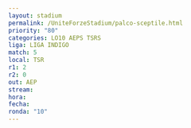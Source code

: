 ```yaml
---
layout: stadium
permalink: /UniteForzeStadium/palco-sceptile.html
priority: "80"
categories: LO10 AEPS TSRS
liga: LIGA INDIGO
match: 5
local: TSR
r1: 2
r2: 0
out: AEP
stream: 
hora: 
fecha: 
ronda: "10"
---
```


